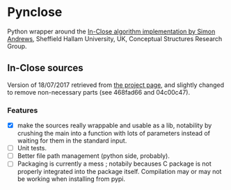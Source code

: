 # Pynclose
Python wrapper around the [In-Close algorithm implementation by Simon Andrews](https://sourceforge.net/projects/inclose/), Sheffield Hallam University, UK, Conceptual Structures Research Group.


## In-Close sources
Version of 18/07/2017 retrieved from
[the project page](https://sourceforge.net/projects/inclose/),
and slightly changed to remove non-necessary parts (see 468fad66 and 04c00c47).

### Features
- [X] make the sources really wrappable and usable as a lib, notability by crushing the main into a function with lots of parameters instead of waiting for them in the standard input.
- [ ] Unit tests.
- [ ] Better file path management (python side, probably).
- [ ] Packaging is currently a mess ; notabily becauses C package is not properly integrated into the package itself. Compilation may or may not be working when installing from pypi.
